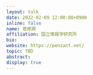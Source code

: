 ```yaml
---
layout: talk
date: 2022-02-09 12:00:00+0900
inline: false
name: 菅原朔
affiliation: 国立情報学研究所
bio: 
website: https://penzant.net/
topic: TBD
abstract: 
display: true
---
```

